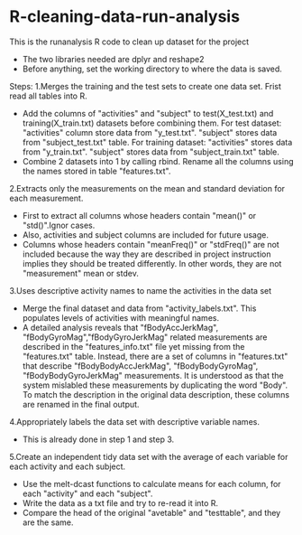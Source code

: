 R-cleaning-data-run-analysis
============================

This is the runanalysis R code to clean up dataset for the project

* The two libraries needed are dplyr and reshape2
* Before anything, set the working directory to where the data is saved.

Steps:
1.Merges the training and the test sets to create one data set.
  Frist read all tables into R.
  - Add the columns of "activities" and "subject" to test(X_test.txt) and training(X_train.txt) datasets before combining        them. 
    For test dataset: "activities" column store data from "y_test.txt". "subject" stores data from "subject_test.txt" table. 
    For training dataset: "activities" stores data from "y_train.txt". "subject" stores data from "subject_train.txt" table. 
  - Combine 2 datasets into 1 by calling rbind. Rename all the columns using the names stored in table "features.txt".

2.Extracts only the measurements on the mean and standard deviation for each measurement. 
  - First to extract all columns whose headers contain "mean()" or "std()".Ignor cases.
  - Also, activities and subject columns are included for future usage. 
  - Columns whose headers contain "meanFreq()" or "stdFreq()" are not included because the way they are described in project     instruction implies they should be treated differently. In other words, they are not "measurement" mean or stdev.

3.Uses descriptive activity names to name the activities in the data set
  - Merge the final dataset and data from "activity_labels.txt". This populates levels of activities with meaningful names.
  - A detailed analysis reveals that "fBodyAccJerkMag", "fBodyGyroMag","fBodyGyroJerkMag" related measurements are described     in the "features_info.txt" file yet missing from the "features.txt" table. Instead, there are a set of columns in       "features.txt" that describe "fBodyBodyAccJerkMag", "fBodyBodyGyroMag", "fBodyBodyGyroJerkMag" measurements. It is understood     as that the system mislabled these measurements by duplicating the word "Body". To match the description in the original     data description, these columns are renamed in the final output.

4.Appropriately labels the data set with descriptive variable names. 
  - This is already done in step 1 and step 3.

5.Create an independent tidy data set with the average of each variable for each activity and each subject.
  - Use the melt-dcast functions to calculate means for each column, for each "activity" and each "subject".
  - Write the data as a txt file and try to re-read it into R.
  - Compare the head of the original "avetable" and "testtable", and they are the same. 

